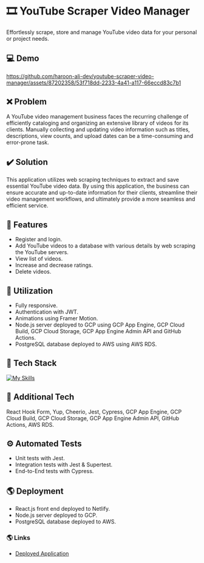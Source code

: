 # :film_strip: YouTube Scraper Video Manager
Effortlessly scrape, store and manage YouTube video data for your personal or project needs.

## :computer: Demo
https://github.com/haroon-ali-dev/youtube-scraper-video-manager/assets/87202358/53f718dd-2233-4a41-a117-66eccd83c7b1

## :x: Problem
A YouTube video management business faces the recurring challenge of efficiently cataloging and organizing an extensive library of videos for its clients. Manually collecting and updating video information such as titles, descriptions, view counts, and upload dates can be a time-consuming and error-prone task.

## :heavy_check_mark: Solution
This application utilizes web scraping techniques to extract and save essential YouTube video data. By using this application, the business can ensure accurate and up-to-date information for their clients, streamline their video management workflows, and ultimately provide a more seamless and efficient service.

## :page_facing_up: Features
- Register and login.
- Add YouTube videos to a database with various details by web scraping the YouTube servers.
- View list of videos.
- Increase and decrease ratings.
- Delete videos.

## :bookmark_tabs: Utilization
- Fully responsive.
- Authentication with JWT.
- Animations using Framer Motion.
- Node.js server deployed to GCP using GCP App Engine, GCP Cloud Build, GCP Cloud Storage, GCP App Engine Admin API and GitHub Actions.
- PostgreSQL database deployed to AWS using AWS RDS.

## :hammer: Tech Stack
[![My Skills](https://skillicons.dev/icons?i=html,css,js,react,nodejs,postgres,jest,gcp,aws)](https://skillicons.dev)

## :wrench: Additional Tech
React Hook Form, Yup, Cheerio, Jest, Cypress, GCP App Engine, GCP Cloud Build, GCP Cloud Storage, GCP App Engine Admin API, GitHub Actions, AWS RDS.

## :gear: Automated Tests
- Unit tests with Jest.
- Integration tests with Jest & Supertest.
- End-to-End tests with Cypress.

## :earth_americas: Deployment
- React.js front end deployed to Netlify.
- Node.js server deployed to GCP.
- PostgreSQL database deployed to AWS.

### :earth_americas: Links
- [Deployed Application](https://youtube-scraper-video-manager.netlify.app)
